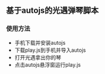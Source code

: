 ## 基于autojs的光遇弹琴脚本

### 使用方法

* 手机下载并安装autojs
* 下载play.js到手机并导入autojs
* 打开光遇拿出你的琴
* 点击autojs悬浮窗运行play.js